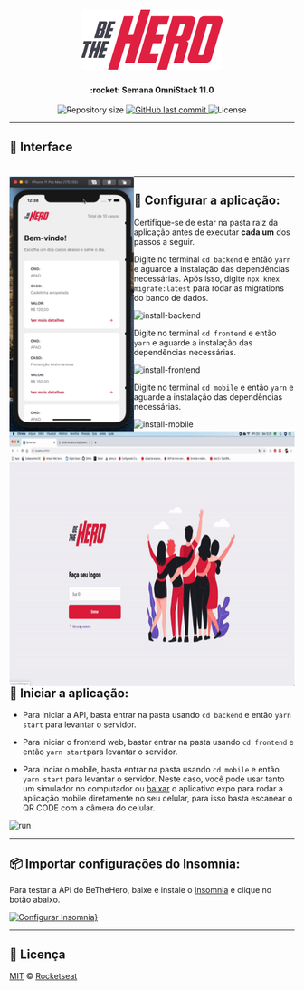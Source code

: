 <h1 align="center">
    <img alt="beTheHero" title="beTheHero" src=".github/assets/icon.svg" width="250px" />
</h1>

<h4 align="center">
  :rocket: Semana OmniStack 11.0
</h4>

<p align="center">
  <img alt="Repository size" src="https://img.shields.io/github/repo-size/fnoquiq/be-the-hero">
  <a href="https://github.com/fnoquiq/be-the-hero/commits/master">
    <img alt="GitHub last commit" src="https://img.shields.io/github/last-commit/fnoquiq/be-the-hero">
  </a>
  <img alt="License" src="https://img.shields.io/badge/license-MIT-brightgreen">
</p>

---

## :art: Interface

<h1>
    <img alt="interface-mobile" title="interface-mobile" src=".github/assets/gifs/running/mobile.gif" align="left" width="220" height="450"/>
    <img alt="interface-web" title="interface-web" src=".github/assets/gifs/running/web.gif" align="right" width="600" height="450"/>
</h1>

---

## :hammer: Configurar a aplicação:

- Certifique-se de estar na pasta raiz da aplicação antes de executar **cada um** dos passos a seguir.

- Digite no terminal `cd backend` e então `yarn` e aguarde a instalação das dependências necessárias. Após isso, digite `npx knex migrate:latest` para rodar as migrations do banco de dados.

![install-backend](https://github.com/fnoquiq/be-the-hero/blob/master/.github/assets/gifs/install/install-backend.gif)

- Digite no terminal `cd frontend` e então `yarn` e aguarde a instalação das dependências necessárias.

![install-frontend](https://github.com/fnoquiq/be-the-hero/blob/master/.github/assets/gifs/install/install-frontend.gif)

- Digite no terminal `cd mobile` e então `yarn` e aguarde a instalação das dependências necessárias.

![install-mobile](https://github.com/fnoquiq/be-the-hero/blob/master/.github/assets/gifs/install/install-mobile.gif)

---

## :horse_racing: Iniciar a aplicação:

- Para iniciar a API, basta entrar na pasta usando `cd backend` e então `yarn start` para levantar o servidor.

- Para iniciar o frontend web, bastar entrar na pasta usando `cd frontend` e então `yarn start`para levantar o servidor.

- Para inciar o mobile, basta entrar na pasta usando `cd mobile` e então `yarn start` para levantar o servidor. Neste caso, você pode usar tanto um simulador no computador ou [baixar](https://apps.apple.com/br/app/expo-client/id982107779) o aplicativo expo para rodar a aplicação mobile diretamente no seu celular, para isso basta escanear o QR CODE com a câmera do celular.

![run](https://github.com/fnoquiq/be-the-hero/blob/master/.github/assets/gifs/start/start-all.gif)

---

## :package: Importar configurações do Insomnia:

Para testar a API do BeTheHero, baixe e instale o [Insomnia](https://insomnia.rest/download/) e clique no botão abaixo.

[![Configurar Insomnia}](https://insomnia.rest/images/run.svg)](https://insomnia.rest/run/?label=Be%20The%20Hero&uri=https%3A%2F%2Fgithub.com%2Ffnoquiq%2Fbe-the-hero%2Fblob%2Fmaster%2F.github%2Fassets%2Finsomnia%2Finsomnia.json)

---

## :memo: Licença

[MIT](./LICENSE) &copy; [Rocketseat](https://rocketseat.com.br/)
